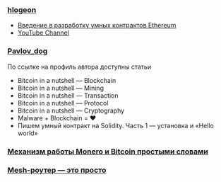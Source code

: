 ### [hlogeon](https://habrahabr.ru/users/hlogeon/posts/)
* [Введение в разработку умных контрактов Ethereum ](https://habrahabr.ru/post/335710/)
* [YouTube Channel](https://www.youtube.com/channel/UCvM_xrH2R906KI92btZMYog)

### [Pavlov_dog](https://habrahabr.ru/users/Pavlov_dog/)
По ссылке на профиль автора доступны статьи
* Bitcoin in a nutshell — Blockchain
* Bitcoin in a nutshell — Mining
* Bitcoin in a nutshell — Transaction
* Bitcoin in a nutshell — Protocol
* Bitcoin in a nutshell — Cryptography
* Malware + Blockchain = ❤️
* Пишем умный контракт на Solidity. Часть 1 — установка и «Hello world»
### [Механизм работы Monero и Bitcoin простыми словами](https://xmr.ru/threads/71/)
### [Mesh-роутер — это просто](https://habrahabr.ru/post/277721/)